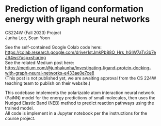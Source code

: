 # Prediction of ligand conformation energy with graph neural networks
CS224W (Fall 2023) Project  
Junha Lee, Sean Yoon  

See the self-contained Google Colab code here: https://colab.research.google.com/drive/1stJmkPb88Q_Hrs_hGIW7aTv3b7eJ64ws?usp=sharing  
See the related Medium post here: https://medium.com/@junhakunha/investigating-ligand-protein-docking-with-graph-neural-networks-e433ae0e7ce8  
(This post is not published yet, we are awaiting approval from the CS 224W teaching team to publish on their website.)  

This codebase implements the polarizable atom interaction neural network (PaiNN) model for the energy predictions of small molecules, then uses the Nudged Elastic Band (NEB) method to predict reaction pathways using the trained model.  
All code is implement in a Jupyter notebook per the instructions for the course project.
